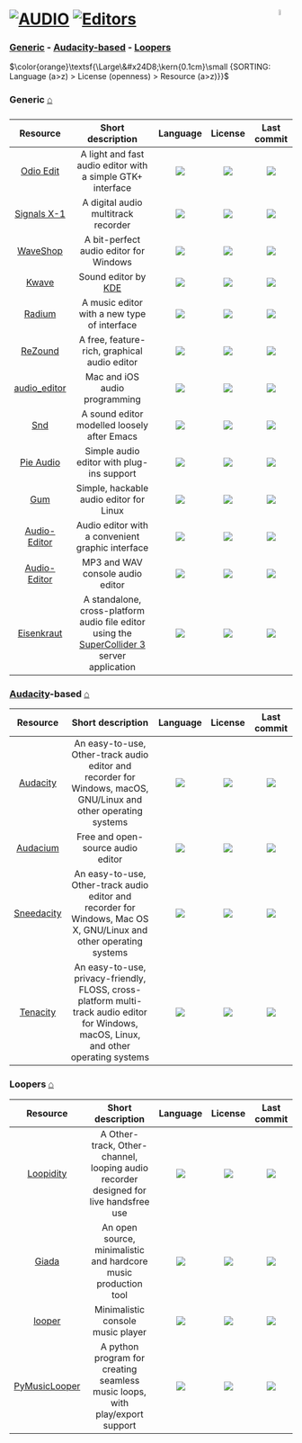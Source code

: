 # [![AUDIO](https://flat.badgen.net/badge/HyMPS/AUDIO/green?scale=1.8)](https://github.com/FORARTfe/HyMPS#- "AUDIO section") [![Editors](https://flat.badgen.net/badge/HyMPS/Editors/blue?scale=1.8&label=)](https://github.com/FORARTfe/HyMPS/blob/main/Audio/Editors.md#-- "Editors page") <img align="right" alt="stable" src="https://user-images.githubusercontent.com/171307/210727719-14b940a2-d1dc-4991-b6a4-7add74463ce8.png" width="5%" />

### [Generic](#generic-) - [Audacity-based](#audacity-based-) - [Loopers](#loopers-)
$\color{orange}\textsf{\Large\&#x24D8;\kern{0.1cm}\small {SORTING: Language (a>z) > License (openness) > Resource (a>z)}}$ 

### Generic [⌂](#--)
|Resource|Short description|Language|License|Last commit|
|:-:|:-:|:-:|:-:|:-:|
|[Odio Edit](https://github.com/tari01/odio-edit#readme)|A light and fast audio editor with a simple GTK+ interface|[![](https://img.shields.io/github/languages/top/tari01/odio-edit?color=pink&style=flat-square)](https://github.com/tari01/odio-edit/graphs/contributors)|[![](https://flat.badgen.net/github/license/tari01/odio-edit?label=)](https://github.com/tari01/odio-edit/blob/main/COPYING)|[![](https://img.shields.io/github/last-commit/tari01/odio-edit?style=flat-square&label=)](https://github.com/tari01/odio-edit/graphs/code-frequency)|
|[Signals X-1](https://github.com/kohoutech/Signals-X-1#readme)|A digital audio multitrack recorder|[![](https://img.shields.io/github/languages/top/kohoutech/Signals-X-1?color=pink&style=flat-square)](https://github.com/kohoutech/Signals-X-1/graphs/contributors)|[![](https://flat.badgen.net/github/license/kohoutech/Signals-X-1?label=)](https://github.com/kohoutech/Signals-X-1/issues/1)|[![](https://img.shields.io/github/last-commit/kohoutech/Signals-X-1?style=flat-square&label=)](https://github.com/kohoutech/Signals-X-1/graphs/code-frequency)|
|[WaveShop](https://github.com/victimofleisure/WaveShop#readme)|A bit-perfect audio editor for Windows|[![](https://img.shields.io/github/languages/top/victimofleisure/WaveShop?color=pink&style=flat-square)](https://github.com/victimofleisure/WaveShop/graphs/contributors)|[![](https://flat.badgen.net/github/license/victimofleisure/WaveShop?label=)](https://github.com/victimofleisure/WaveShop/blob/master/LICENSE)|[![](https://img.shields.io/github/last-commit/victimofleisure/WaveShop?style=flat-square&label=)](https://github.com/victimofleisure/WaveShop/graphs/code-frequency)|
|[Kwave](https://github.com/KDE/kwave#readme)|Sound editor by [KDE](https://kde.org/)|[![](https://img.shields.io/github/languages/top/KDE/kwave?color=pink&style=flat-square)](https://github.com/KDE/kwave/graphs/contributors)|[![](https://flat.badgen.net/github/license/KDE/kwave?label=)](https://github.com/KDE/kwave/blob/master/GNU-LICENSE)|[![](https://img.shields.io/github/last-commit/KDE/kwave?style=flat-square&label=)](https://github.com/KDE/kwave/graphs/code-frequency)|
|[Radium](https://github.com/kmatheussen/radium#readme)|A music editor with a new type of interface|[![](https://img.shields.io/github/languages/top/kmatheussen/radium?color=pink&style=flat-square)](https://github.com/kmatheussen/radium/graphs/contributors)|[![](https://flat.badgen.net/github/license/kmatheussen/radium?label=)](https://github.com/kmatheussen/radium/blob/master/COPYING)|[![](https://img.shields.io/github/last-commit/kmatheussen/radium?style=flat-square&label=)](https://github.com/kmatheussen/radium/graphs/code-frequency)|
|[ReZound](https://github.com/ddurham2/rezound#readme)|A free, feature-rich, graphical audio editor|[![](https://img.shields.io/github/languages/top/ddurham2/rezound?color=pink&style=flat-square)](https://github.com/ddurham2/rezound/graphs/contributors)|[![](https://flat.badgen.net/github/license/ddurham2/rezound?label=)](https://github.com/ddurham2/rezound/blob/master/LICENSE)|[![](https://img.shields.io/github/last-commit/ddurham2/rezound?style=flat-square&label=)](https://github.com/ddurham2/rezound/graphs/code-frequency)|
|[audio_editor](https://github.com/objective-audio/audio_editor#readme)|Mac and iOS audio programming|[![](https://img.shields.io/github/languages/top/objective-audio/audio_editor?color=pink&style=flat-square)](https://github.com/objective-audio/audio_editor/graphs/contributors)|[![](https://flat.badgen.net/github/license/objective-audio/audio_editor?label=)](https://github.com/objective-audio/audio_editor/blob/main/LICENSE)|[![](https://img.shields.io/github/last-commit/objective-audio/audio_editor?style=flat-square&label=)](https://github.com/objective-audio/audio_editor/graphs/code-frequency)|
|[Snd](https://ccrma.stanford.edu/software/snd/snd/snd.html)|A sound editor modelled loosely after Emacs|[![](https://img.shields.io/badge/Fortran-pink?style=flat-square)](https://sourceforge.net/p/snd/code)|[![](https://img.shields.io/badge/Artistic%20License-blue?style=flat-square)](#)|[![](https://img.shields.io/date/1715888997?color=lightgrey&style=flat-square&label=)](https://sourceforge.net/p/snd/code/commit_browser)|
|[Pie Audio](https://github.com/uselessvevo/pie-audio#readme)|Simple audio editor with plug-ins support|[![](https://img.shields.io/github/languages/top/uselessvevo/pie-audio?color=pink&style=flat-square)](https://github.com/uselessvevo/pie-audio/graphs/contributors)|[![](https://flat.badgen.net/github/license/uselessvevo/pie-audio?label=)](https://github.com/uselessvevo/pie-audio/blob/main/LICENSE)|[![](https://img.shields.io/github/last-commit/uselessvevo/pie-audio?style=flat-square&label=)](https://github.com/uselessvevo/pie-audio/graphs/code-frequency)|
|[Gum](https://github.com/stackp/Gum#readme)|Simple, hackable audio editor for Linux|[![](https://img.shields.io/github/languages/top/stackp/Gum?color=pink&style=flat-square)](https://github.com/stackp/Gum/graphs/contributors)|[![](https://flat.badgen.net/github/license/stackp/Gum?label=)](https://github.com/stackp/Gum/blob/master/LICENSE)|[![](https://img.shields.io/github/last-commit/stackp/Gum?style=flat-square&label=)](https://github.com/stackp/Gum/graphs/code-frequency)|
|[Audio-Editor](https://github.com/D3RPole96/Audio-Editor#readme)|Audio editor with a convenient graphic interface|[![](https://img.shields.io/github/languages/top/D3RPole96/Audio-Editor?color=pink&style=flat-square)](https://github.com/D3RPole96/Audio-Editor/graphs/contributors)|[![](https://flat.badgen.net/github/license/D3RPole96/Audio-Editor?label=)](https://github.com/D3RPole96/Audio-Editor/issues/1)|[![](https://img.shields.io/github/last-commit/D3RPole96/Audio-Editor?style=flat-square&label=)](https://github.com/D3RPole96/Audio-Editor/graphs/code-frequency)|
|[Audio-Editor](https://github.com/KuchinStepan/Audio-Editor#readme)|MP3 and WAV console audio editor|[![](https://img.shields.io/github/languages/top/KuchinStepan/Audio-Editor?color=pink&style=flat-square)](https://github.com/KuchinStepan/Audio-Editor/graphs/contributors)|[![](https://flat.badgen.net/github/license/KuchinStepan/Audio-Editor?label=)](https://github.com/KuchinStepan/Audio-Editor/issues/1)|[![](https://img.shields.io/github/last-commit/KuchinStepan/Audio-Editor?style=flat-square&label=)](https://github.com/KuchinStepan/Audio-Editor/graphs/code-frequency)|
|[Eisenkraut](https://codeberg.org/sciss/Eisenkraut#readme)|A standalone, cross-platform audio file editor using the [SuperCollider 3](https://supercollider.github.io/) server application|[![](https://img.shields.io/badge/Java-pink?style=flat-square)](https://codeberg.org/sciss/Eisenkraut/activity/code-frequency)|[![](https://flat.badgen.net/badge/license/AGPL-3.0/blue?label=)](https://codeberg.org/sciss/Eisenkraut/src/branch/master/LICENSE)|[![](https://img.shields.io/date/1713702274?color=lightgrey&style=flat-square&label=)](https://codeberg.org/sciss/Eisenkraut/activity/recent-commits)|


### [Audacity](https://www.audacityteam.org/)-based [⌂](#--)
|Resource|Short description|Language|License|Last commit|
|:-:|:-:|:-:|:-:|:-:|
|[Audacity](https://github.com/audacity/audacity#readme)|An easy-to-use, Other-track audio editor and recorder for Windows, macOS, GNU/Linux and other operating systems|[![](https://img.shields.io/github/languages/top/audacity/audacity?color=pink&style=flat-square)](https://github.com/audacity/audacity/graphs/contributors)|[![](https://flat.badgen.net/static/license/Other/blue?label=)](https://github.com/audacity/audacity/blob/master/LICENSE.txt)|[![](https://img.shields.io/github/last-commit/audacity/audacity?style=flat-square&label=)](https://github.com/audacity/audacity/graphs/code-frequency)|
|[Audacium](https://audacium.github.io/audacium/)|Free and open-source audio editor|[![](https://img.shields.io/github/languages/top/SartoxSoftware/audacium?color=pink&style=flat-square)](https://github.com/SartoxSoftware/audacium/graphs/contributors)|[![](https://flat.badgen.net/static/license/Other/blue?label=)](https://github.com/Audacium/audacium/blob/master/LICENSE.txt)|[![](https://flat.badgen.net/static/status/Archived/624711?label=)](https://github.com/SartoxSoftware/audacium/graphs/code-frequency)|
|[Sneedacity](https://github.com/Sneeds-Feed-and-Seed/sneedacity#readme)|An easy-to-use, Other-track audio editor and recorder for Windows, Mac OS X, GNU/Linux and other operating systems|[![](https://img.shields.io/github/languages/top/Sneeds-Feed-and-Seed/sneedacity?color=pink&style=flat-square)](https://github.com/Sneeds-Feed-and-Seed/sneedacity/graphs/contributors)|[![](https://flat.badgen.net/static/license/Other/blue?label=)](https://github.com/Sneeds-Feed-and-Seed/sneedacity/blob/master/LICENSE.txt)|[![](https://img.shields.io/github/last-commit/Sneeds-Feed-and-Seed/sneedacity?style=flat-square&label=)](https://github.com/Sneeds-Feed-and-Seed/sneedacity/graphs/code-frequency)|
|[Tenacity](https://tenacityaudio.org/)|An easy-to-use, privacy-friendly, FLOSS, cross-platform multi-track audio editor for Windows, macOS, Linux, and other operating systems|[![](https://img.shields.io/badge/C%2B%2B-pink?style=flat-square)](https://codeberg.org/tenacityteam/tenacity/activity/code-frequency)|[![](https://flat.badgen.net/badge/license/GPL-2.0/blue?label=)](https://codeberg.org/tenacityteam/tenacity/src/branch/main/LICENSE.txt)|[![](https://img.shields.io/date/1718687450?color=lightgrey&style=flat-square&label=)](https://codeberg.org/tenacityteam/tenacity/activity/recent-commits)|



### Loopers [⌂](#--)
|Resource|Short description|Language|License|Last commit|
|:-:|:-:|:-:|:-:|:-:|
|[Loopidity](https://github.com/bill-auger/loopidity#readme)|A Other-track, Other-channel, looping audio recorder designed for live handsfree use|[![](https://img.shields.io/github/languages/top/bill-auger/loopidity?color=pink&style=flat-square)](https://github.com/bill-auger/loopidity/graphs/contributors)|[![](https://flat.badgen.net/github/license/bill-auger/loopidity?label=)](https://github.com/bill-auger/loopidity/blob/master/COPYING)|[![](https://img.shields.io/github/last-commit/bill-auger/loopidity/master?style=flat-square&label=)](https://github.com/bill-auger/loopidity/graphs/code-frequency)|
|[Giada](https://www.giadamusic.com/)|An open source, minimalistic and hardcore music production tool|[![](https://img.shields.io/github/languages/top/monocasual/giada?color=pink&style=flat-square)](https://github.com/monocasual/giada/graphs/contributors)|[![](https://flat.badgen.net/github/license/monocasual/giada?label=)](https://github.com/monocasual/giada/blob/master/COPYING)|[![](https://img.shields.io/github/last-commit/monocasual/giada/master?style=flat-square&label=)](https://github.com/monocasual/giada/graphs/code-frequency)|
|[looper](https://github.com/atkawa7/looper#readme)|Minimalistic console music player|[![](https://img.shields.io/github/languages/top/atkawa7/looper?color=pink&style=flat-square)](https://github.com/atkawa7/looper/graphs/contributors)|[![](https://flat.badgen.net/github/license/atkawa7/looper?label=)](https://github.com/atkawa7/looper/issues/1)|[![](https://img.shields.io/github/last-commit/atkawa7/looper/master?style=flat-square&label=)](https://github.com/atkawa7/looper/graphs/code-frequency)|
|[PyMusicLooper](https://pypi.org/project/pymusiclooper/)|A python program for creating seamless music loops, with play/export support|[![](https://img.shields.io/github/languages/top/arkrow/PyMusicLooper?color=pink&style=flat-square)](https://github.com/arkrow/PyMusicLooper/graphs/contributors)|[![](https://flat.badgen.net/github/license/arkrow/PyMusicLooper?label=)](https://github.com/arkrow/PyMusicLooper/blob/master/LICENSE)|[![](https://img.shields.io/github/last-commit/arkrow/PyMusicLooper/master?style=flat-square&label=)](https://github.com/arkrow/PyMusicLooper/graphs/code-frequency)|

